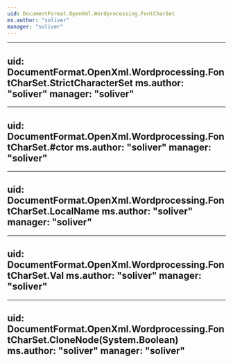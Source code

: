 ```yaml
---
uid: DocumentFormat.OpenXml.Wordprocessing.FontCharSet
ms.author: "soliver"
manager: "soliver"
---
```


---
uid: DocumentFormat.OpenXml.Wordprocessing.FontCharSet.StrictCharacterSet
ms.author: "soliver"
manager: "soliver"
---

---
uid: DocumentFormat.OpenXml.Wordprocessing.FontCharSet.#ctor
ms.author: "soliver"
manager: "soliver"
---

---
uid: DocumentFormat.OpenXml.Wordprocessing.FontCharSet.LocalName
ms.author: "soliver"
manager: "soliver"
---

---
uid: DocumentFormat.OpenXml.Wordprocessing.FontCharSet.Val
ms.author: "soliver"
manager: "soliver"
---

---
uid: DocumentFormat.OpenXml.Wordprocessing.FontCharSet.CloneNode(System.Boolean)
ms.author: "soliver"
manager: "soliver"
---
